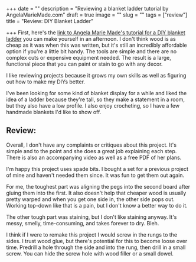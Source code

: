 +++
date = ""
description = "Reviewing a blanket ladder tutorial by AngelaMarieMade.com"
draft = true
image = ""
slug = ""
tags = ["review"]
title = "Review: DIY Blanket Ladder"

+++
First, here's the [link to Angela Marie Made's tutorial for a DIY blanket ladder](https://angelamariemade.com/easy-diy-blanket-ladder/) you can make yourself in an afternoon. I don't think wood is as cheap as it was when this was written, but it's still an incredibly affordable option if you're a little bit handy. The tools are simple and there are no complex cuts or expensive equipment needed. The result is a large, functional piece that you can paint or stain to go with any decor.

I like reviewing projects because it grows my own skills as well as figuring out how to make my DIYs better.

I've been looking for some kind of blanket display for a while and liked the idea of a ladder because they're tall, so they make a statement in a room, but they also have a low profile. I also enjoy crocheting, so I have a few handmade blankets I'd like to show off.

## Review:

Overall, I don't have any complaints or critiques about this project. It's simple and to the point and she does a great job explaining each step. There is also an accompanying video as well as a free PDF of her plans.

I'm happy this project uses spade bits. I bought a set for a previous project of mine and haven't needed them since. It was fun to get them out again.

For me, the toughest part was aligning the pegs into the second board after gluing them into the first. It also doesn't help that cheaper wood is usually pretty warped and when you get one side in, the other side pops out. Working top-down like that is a pain, but I don't know a better way to do it.

The other tough part was staining, but I don't like staining anyway. It's messy, smelly, time-consuming, and takes forever to dry. Bleh.

I think if I were to remake this project I would screw in the rungs to the sides. I trust wood glue, but there's potential for this to become loose over time. Predrill a hole through the side and into the rung, then drill in a small screw. You can hide the screw hole with wood filler or a small dowel.